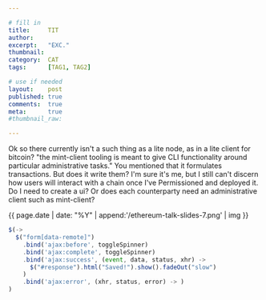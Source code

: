 ```yaml
---

# fill in
title:     TIT
author:
excerpt:   "EXC."
thumbnail:
category:  CAT
tags:      [TAG1, TAG2]

# use if needed
layout:    post
published: true
comments:  true
meta:      true
#thumbnail_raw:

---
```


Ok so there currently isn't a such thing as a lite node, as in a lite client for bitcoin? "the mint-client tooling is meant to give CLI functionality around particular administrative tasks." You mentioned that it formulates transactions. But does it write them? I'm sure it's me, but I still can't discern how users will interact with a chain once I've Permissioned and deployed it. Do I need to create a ui? Or does each counterparty need an administrative client such as mint-client?


{{ page.date | date: "%Y" | append:'/ethereum-talk-slides-7.png' | img }}

```javascript
$(->
  $("form[data-remote]")
    .bind('ajax:before', toggleSpinner)
    .bind('ajax:complete', toggleSpinner)
    .bind('ajax:success', (event, data, status, xhr) ->
      $("#response").html("Saved!").show().fadeOut("slow")
    )
    .bind('ajax:error', (xhr, status, error) -> )
)
```
